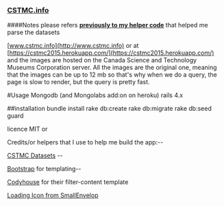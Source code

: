 ### [CSTMC.info](http://www.cstmc.info)

####Notes
please refers **[previously to my helper code](https://github.com/guinslym/cstmc_helper_to_parse_the_dataset)** that helped me parse the datasets

[www.cstmc.info](http://www.cstmc.info) or at [https://cstmc2015.herokuapp.com/](https://cstmc2015.herokuapp.com/) and the images are hosted on the Canada Science and Technology Museums Corporation server. All the images are the original one, meaning that the images can be up to 12 mb so that's why when we do a query, the page is slow to render, but the query is pretty fast.



#Usage
	Mongodb (and Mongolabs add:on on heroku)
	rails 4.x

##installation
	bundle install
	rake db:create
	rake db:migrate
	rake db:seed
	guard



licence MIT or 

Credits/or helpers that I use to help me build the app:--

[CSTMC Datasets](http://techno-science.ca/) --

[Bootstrap](http://www.bootstrapcdn.com/) for templating--

[Codyhouse](http://codyhouse.co/) for their filter-content template

[Loading Icon from SmallEnvelop](http://smallenvelop.com/display-loading-icon-page-loads-completely/)
	
